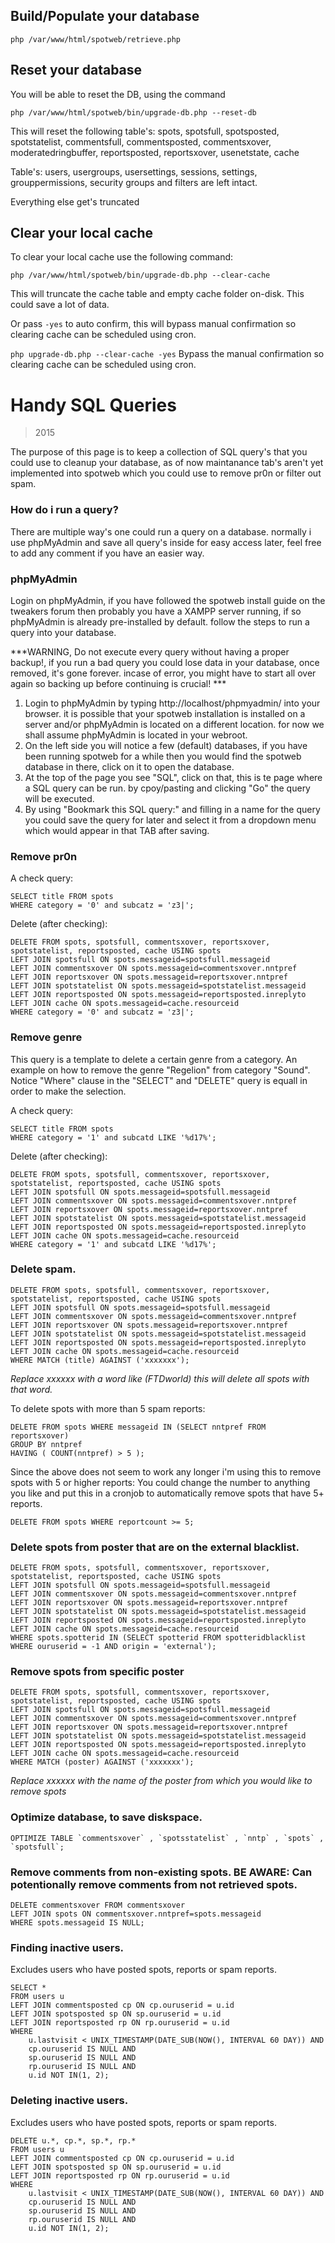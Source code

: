 ## Build/Populate your database

```
php /var/www/html/spotweb/retrieve.php
```



## Reset your database

You will be able to reset the DB, using the command

```
php /var/www/html/spotweb/bin/upgrade-db.php --reset-db
```

This will reset the following table's: spots, spotsfull, spotsposted, spotstatelist, commentsfull, commentsposted, commentsxover,  moderatedringbuffer, reportsposted, reportsxover, usenetstate, cache

Table's: users, usergroups, usersettings, sessions, settings, grouppermissions, security groups and filters are left intact.

Everything else get's truncated



## Clear your local cache

To clear your local cache use the following command:

```
php /var/www/html/spotweb/bin/upgrade-db.php --clear-cache
```

This will truncate the cache table and empty cache folder on-disk. This could save a lot of data.

Or pass `-yes` to auto confirm, this will bypass manual confirmation so clearing cache can be scheduled using cron.

`php upgrade-db.php --clear-cache -yes` Bypass the manual confirmation so clearing cache can be scheduled using cron. 



# Handy SQL Queries

> 2015

The purpose of this page is to keep a collection of SQL query's that  you could use to cleanup your database, as of now maintanance tab's  aren't yet implemented into spotweb which you could use to remove pr0n  or filter out spam.

### How do i run a query?

There are multiple way's one could run a query on a database.  normally i use phpMyAdmin and save all query's inside for easy access  later, feel free to add any comment if you have an easier way.

### phpMyAdmin

Login on phpMyAdmin, if you have followed the spotweb install guide  on the tweakers forum then probably you have a XAMPP server running, if  so phpMyAdmin is already pre-installed by default. follow the steps to  run a query into your database.

***WARNING, Do not execute every query without having a proper  backup!, if you run a bad query you could lose data in your database,  once removed, it's gone forever. incase of error, you might have to  start all over again so backing up before continuing is crucial! ***

1. Login to phpMyAdmin by typing http://localhost/phpmyadmin/ into your browser. it is possible that your spotweb installation is  installed on a server and/or phpMyAdmin is located on a different  location. for now we shall assume phpMyAdmin is located in your webroot.
2. On the left side you will notice a few (default) databases, if you  have been running spotweb for a while then you would find the spotweb  database in there, click on it to open the database.
3. At the top of the page you see "SQL", click on that, this is te page  where a SQL query can be run. by cpoy/pasting and clicking "Go" the  query will be executed.
4. By using "Bookmark this SQL query:" and filling in a name for the  query you could save the query for later and select it from a dropdown  menu which would appear in that TAB after saving.

### Remove pr0n

A check query:

```
SELECT title FROM spots 
WHERE category = '0' and subcatz = 'z3|';
```

Delete (after checking):

```
DELETE FROM spots, spotsfull, commentsxover, reportsxover, spotstatelist, reportsposted, cache USING spots
LEFT JOIN spotsfull ON spots.messageid=spotsfull.messageid
LEFT JOIN commentsxover ON spots.messageid=commentsxover.nntpref
LEFT JOIN reportsxover ON spots.messageid=reportsxover.nntpref
LEFT JOIN spotstatelist ON spots.messageid=spotstatelist.messageid
LEFT JOIN reportsposted ON spots.messageid=reportsposted.inreplyto
LEFT JOIN cache ON spots.messageid=cache.resourceid
WHERE category = '0' and subcatz = 'z3|';
```

### Remove genre

This query is a template to delete a certain genre from a category.  An example on how to remove the genre "Regelion" from category "Sound".  Notice "Where" clause in the "SELECT" and "DELETE" query is equall in  order to make the selection.

A check query:

```
SELECT title FROM spots
WHERE category = '1' and subcatd LIKE '%d17%';
```

Delete (after checking):

```
DELETE FROM spots, spotsfull, commentsxover, reportsxover, spotstatelist, reportsposted, cache USING spots
LEFT JOIN spotsfull ON spots.messageid=spotsfull.messageid
LEFT JOIN commentsxover ON spots.messageid=commentsxover.nntpref
LEFT JOIN reportsxover ON spots.messageid=reportsxover.nntpref
LEFT JOIN spotstatelist ON spots.messageid=spotstatelist.messageid
LEFT JOIN reportsposted ON spots.messageid=reportsposted.inreplyto
LEFT JOIN cache ON spots.messageid=cache.resourceid
WHERE category = '1' and subcatd LIKE '%d17%';
```

### Delete spam.

```
DELETE FROM spots, spotsfull, commentsxover, reportsxover, spotstatelist, reportsposted, cache USING spots
LEFT JOIN spotsfull ON spots.messageid=spotsfull.messageid
LEFT JOIN commentsxover ON spots.messageid=commentsxover.nntpref
LEFT JOIN reportsxover ON spots.messageid=reportsxover.nntpref
LEFT JOIN spotstatelist ON spots.messageid=spotstatelist.messageid
LEFT JOIN reportsposted ON spots.messageid=reportsposted.inreplyto
LEFT JOIN cache ON spots.messageid=cache.resourceid
WHERE MATCH (title) AGAINST ('xxxxxxx');
```

*Replace xxxxxx with a word like (FTDworld) this will delete all spots with that word.*

To delete spots with more than 5 spam reports:

```
DELETE FROM spots WHERE messageid IN (SELECT nntpref FROM reportsxover)
GROUP BY nntpref
HAVING ( COUNT(nntpref) > 5 );
```

Since the above does not seem to work any longer i'm using this to remove spots with 5 or higher reports: You could change the number to anything you like and put this in a cronjob to automatically remove spots that have 5+ reports.

```
DELETE FROM spots WHERE reportcount >= 5;
```

### Delete spots from poster that are on the external blacklist.

```
DELETE FROM spots, spotsfull, commentsxover, reportsxover, spotstatelist, reportsposted, cache USING spots
LEFT JOIN spotsfull ON spots.messageid=spotsfull.messageid
LEFT JOIN commentsxover ON spots.messageid=commentsxover.nntpref
LEFT JOIN reportsxover ON spots.messageid=reportsxover.nntpref
LEFT JOIN spotstatelist ON spots.messageid=spotstatelist.messageid
LEFT JOIN reportsposted ON spots.messageid=reportsposted.inreplyto
LEFT JOIN cache ON spots.messageid=cache.resourceid
WHERE spots.spotterid IN (SELECT spotterid FROM spotteridblacklist WHERE ouruserid = -1 AND origin = 'external');
```

### Remove spots from specific poster

```
DELETE FROM spots, spotsfull, commentsxover, reportsxover, spotstatelist, reportsposted, cache USING spots
LEFT JOIN spotsfull ON spots.messageid=spotsfull.messageid
LEFT JOIN commentsxover ON spots.messageid=commentsxover.nntpref
LEFT JOIN reportsxover ON spots.messageid=reportsxover.nntpref
LEFT JOIN spotstatelist ON spots.messageid=spotstatelist.messageid
LEFT JOIN reportsposted ON spots.messageid=reportsposted.inreplyto
LEFT JOIN cache ON spots.messageid=cache.resourceid
WHERE MATCH (poster) AGAINST ('xxxxxxx');
```

*Replace xxxxxx with the name of the poster from which you would like to remove spots*

### Optimize database, to save diskspace.

```
OPTIMIZE TABLE `commentsxover` , `spotsstatelist` , `nntp` , `spots` , `spotsfull`;
```

### Remove comments from non-existing spots. BE AWARE: Can potentionally remove comments from not retrieved spots.

```
DELETE commentsxover FROM commentsxover
LEFT JOIN spots ON commentsxover.nntpref=spots.messageid
WHERE spots.messageid IS NULL;
```

### Finding inactive users.

Excludes users who have posted spots, reports or spam reports.

```
SELECT *
FROM users u
LEFT JOIN commentsposted cp ON cp.ouruserid = u.id
LEFT JOIN spotsposted sp ON sp.ouruserid = u.id
LEFT JOIN reportsposted rp ON rp.ouruserid = u.id
WHERE
    u.lastvisit < UNIX_TIMESTAMP(DATE_SUB(NOW(), INTERVAL 60 DAY)) AND
    cp.ouruserid IS NULL AND
    sp.ouruserid IS NULL AND
    rp.ouruserid IS NULL AND
    u.id NOT IN(1, 2);
```

### Deleting inactive users.

Excludes users who have posted spots, reports or spam reports.

```
DELETE u.*, cp.*, sp.*, rp.*
FROM users u
LEFT JOIN commentsposted cp ON cp.ouruserid = u.id
LEFT JOIN spotsposted sp ON sp.ouruserid = u.id
LEFT JOIN reportsposted rp ON rp.ouruserid = u.id
WHERE
    u.lastvisit < UNIX_TIMESTAMP(DATE_SUB(NOW(), INTERVAL 60 DAY)) AND
    cp.ouruserid IS NULL AND
    sp.ouruserid IS NULL AND
    rp.ouruserid IS NULL AND
    u.id NOT IN(1, 2);
```